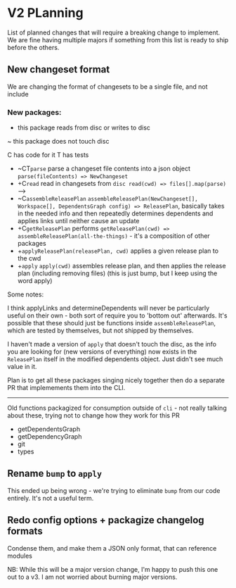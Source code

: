 # V2 PLanning

List of planned changes that will require a breaking change to implement. We are fine having multiple majors if something from this list is ready to ship before the others.

## New changeset format

We are changing the format of changesets to be a single file, and not include

### New packages:

- this package reads from disc or writes to disc

~ this package does not touch disc

C has code for it
T has tests

- ~CT`parse` parse a changeset file contents into a json object `parse(fileContents) => NewChangeset`
- +C`read` read in changesets from `disc read(cwd) => files[].map(parse)`
  <!-- - +CT`determineDependents` takes releases, workspaces and dependencies, and returns dependencies that need to be added to the list of dependencies to create a valid ReleasePlan - must be called recursively to 'bottom out' updating dependents
  <!-- - +`applyLinks` takes dependents and linked packages, then updates dependents where needed - returns the dependents and if they have been updated --> -->
- ~C`assembleReleasePlan` `assembleReleasePlan(NewChangeset[], Workspace[], DependentsGraph config) => ReleasePlan`, basically takes in the needed info and then repeatedly determines dependents and applies links until neither cause an update
- +C`getReleasePlan` performs `getReleasePlan(cwd) => assembleReleasePlan(all-the-things)` - it's a composition of other packages
- +`applyReleasePlan(releasePlan, cwd)` applies a given release plan to the cwd
- +`apply` `apply(cwd)` assembles release plan, and then applies the release plan (including removing files) (this is just bump, but I keep using the word apply)

Some notes:

I think applyLinks and determineDependents will never be particularly useful on their own - both sort of require you to 'bottom out'
afterwards. It's possible that these should just be functions inside `assembleReleasePlan`, which are tested by themselves, but not
shipped by themselves.

I haven't made a version of `apply` that doesn't touch the disc, as the info you are looking for (new versions of everything) now
exists in the `ReleasePlan` itself in the modified dependents object. Just didn't see much value in it.

Plan is to get all these packages singing nicely together then do a separate PR that implemements them into the CLI.

---

Old functions packagized for consumption outside of `cli` - not really talking about these, trying not
to change how they work for this PR

- getDependentsGraph
- getDependencyGraph
- git
- types

## Rename `bump` to `apply`

This ended up being wrong - we're trying to eliminate `bump` from our code entirely. It's not a useful term.

## Redo config options + packagize changelog formats

Condense them, and make them a JSON only format, that can reference modules

NB: While this will be a major version change, I'm happy to push this one out to a v3. I am not worried about burning major versions.
